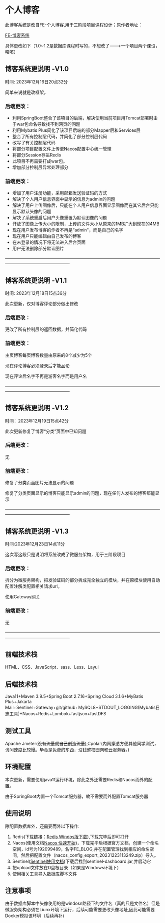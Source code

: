 # 个人博客

此博客系统是改自FE-个人博客,用于三阶段项目课程设计；原作者地址：

[FE-博客系统](https://gitee.com/gu_jun_mo/fe-blog-system)

具体更改如下（1.0~1.2是数据库课程时写的，不想改了--->一个项目两个课设，咳咳）

## 博客系统更说明   -V1.0

时间: 2023年12月16日20点32分

简单来说就是改框架。

### 后端更改：

- 利用SpringBoot整合了该项目的后端，解决使用当前项目用Tomcat部署时由于war包命名导致找不到网页的问题
- 利用Mybatis Plus简化了该项目后端的部分Mapper层和Services层
- 整合了所有控制层代码，并简化了部分控制层代码
- 改写了有关控制层代码
- 将部分项目配置文件上传至Nacos配置中心统一管理
- 将部分Session存进Redis
- 此项目不再需要打成war包。
- 增加部分控制层异常处理部分

### 前端更改：

- 增加了用户注册功能，采用邮箱发送验证码的方式
- 解决了个人用户信息界面中显示的信息为admin的问题
- 解决了用户上传图像后，只能在个人用户信息界面显示图像而在其它后台只能显示默认头像的问题
- 解决了系统重启后用户头像重置为默认图像的问题
- 开放了图像上传大小的限制，上传的文件大小从原来的1MB扩大到现在的4MB
- 现在用户发布博客的作者不再是“admin"，而是自己的名字
- 现在用户只能编辑由自己发布的博客
- 在未登录的情况下将无法进入后台页面
- 用户无法删除部分默认图片



———————————————————————————————————————————————————

## 博客系统更说明   -V1.1

时间: 2023年12月18日15点36分

此次更新，仅对博客评论部分做出修改

### 后端更改：

更改了所有控制层的返回数据，并简化代码

### 前端更改：

主页博客每页博客数量由原来的8个减少为5个

现在评论博客必须登录后才能品论

现在评论后名字不再是游客名字而是用户名

———————————————————————————————————————————————————

## 博客系统更说明   -V1.2

时间：2023年12月19日15点42分

此次更新修复了博客“分类”页面中已知问题

### 后端更改：

无

### 前端更改：

修复了分类页面图片无法显示的问题

修复了分类页面显示的博客只能显示admin的问题，现在任何人发布的博客都能显示

———————————————————————————————————————————————————

## 博客系统更说明   -V1.3

时间:2023年12月23日14点11分

这次写这段只是说明将系统改成了微服务架构，用于三阶段项目

### 后端更改：

拆分为微服务架构，把发验证码的部分拆成完全独立的模块，并在原模块使用自动配置注解类配置相关请求url。

使用Gateway网关

### 前端更改：

无

———————————————————————————————————————————————————

## 前端技术栈

HTML、CSS、JavaScript、sass、Less、Layui

## 后端技术栈

Java11+Maven 3.9.5+Spring Boot 2.7.16+Spring Cloud 3.1.6+MyBatis Plus+Jakarta  Mail+Sentinel+Gateway+git/github+MySQL8+STDOUT_LOGGING(Mybatis日志工具)+Nacos+Redis+Lombok+fastjson+fastDFS

## 测试工具

Apache Jmeter(~~没有流量就自己创造流量~~),Cpolar(内网穿透方便其他同学测试，访问速度比较慢。~~毕竟是免费的东西，没钱整校园网和云服务器~~。)

## 环境配置

本次更新，需要使用java11运行环境，除此之外还需要Redis和Nacos而外的配置。

由于SpringBoot内置一个Tomcat服务器，故不需要而外配置Tomcat服务器

## 使用说明

除配置数据库外，还需要而外以下操作:

1. Redis(下载链接：[Redis Windos版下载](https://github.com/tporadowski/redis/releases "Redis Windos版下载")),下载完毕后即可打开
2. Nacos(使用文档[Nacos 快速开始](https://nacos.io/zh-cn/docs/quick-start.html "Nacos 使用文档"))，下载完毕后根据官方文档，创建一个命名空间，id号为192099489，名字FE_BLOG,并在配置管理找到相应的命名空间，然后把配置文件（nacos_config_export_20231223113249.zip）导入。
3. Sentinel([Sentinel使用文档](https://github.com/alibaba/Sentinel/wiki/%E4%BB%8B%E7%BB%8D))下载后找到sentinel-dashboard.jar,并启动它
3. 把upload文件放在D盘根目录（如果是Windows环境下）
4. 使用相关工具导入数据库脚本文件

## 注意事项

由于数据库脚本中头像使用的是windosn路径下的文件名（真的只是文件名）但是微服务架构必须在Liunx环境下运行，后续可能需要更改头像地址,因此可能需要Docker模拟该环境（后续再补)









